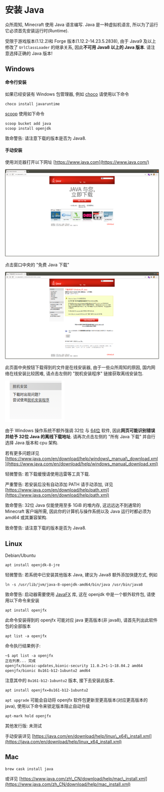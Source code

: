 # 安装 Java

众所周知, Minecraft 使用 Java 语言编写. Java 是一种虚拟机语言, 所以为了运行它必须首先安装运行时\(Runtime\).

受限于游戏版本\(1.12.2\)和 Forge 版本\(1.12.2-14.23.5.2838\), 由于 Java9 及以上修改了 `UrlClassLoader` 的继承关系, 因此**不可用 Java8 以上的 Java 版本**. 请注意选择正确的 Java 版本!

## Windows

#### 命令行安装

如果已经安装有 Windows 包管理器, 例如 [choco](https://chocolatey.org) 请使用以下命令

```text
choco install javaruntime
```

[scoop](https://scoop.sh) 使用如下命令

```text
scoop bucket add java
scoop install openjdk
```

致命警告: 请注意下载的版本是否为 Java8.

#### 手动安装

使用浏览器打开以下网址 [https://www.java.com](https://www.java.com/)

![](../.gitbook/assets/image%20%284%29.png)

点击窗口中央的 "免费 Java 下载"

![](../.gitbook/assets/image%20%283%29.png)

此页面中央按钮下载得到的文件是在线安装器, 由于一些众所周知的原因, 国内网络在线安装比较困难, 请点击左侧的 "脱机安装程序" 链接获取离线安装包.

![](../.gitbook/assets/image%20%282%29.png)

由于 Windows 操作系统不额外强调 32位 与 [64位](https://zh.wikipedia.org/wiki/64%E4%BD%8D%E5%85%83) 软件, 因此**网页可能识别错误并给予 32位 Java 的离线下载地址**. 请再次点击左侧的 "所有 Java 下载" 并自行选择 Java 版本和 cpu 架构.

若有更多问题详见 [https://www.java.com/en/download/help/windows\_manual\_download.xml](https://www.java.com/en/download/help/windows_manual_download.xml)

轻微警告: 若下载缓慢请使用迅雷等工具下载.

严重警告: 若安装后没有自动添加 PATH 请手动添加, 详见 [https://www.java.com/en/download/help/path.xml](https://www.java.com/en/download/help/path.xml)

致命警告: 32位 Java 仅能使用至多 1GiB 的堆内存, 这远远达不到通常的 Minecraft 客户端所需, 因此你的计算机与操作系统以及 Java 运行时都必须为 amd64 或其兼容架构.

致命警告: 请注意下载的版本是否为 Java8.

## Linux

Debian/Ubuntu

```text
apt install openjdk-8-jre
```

轻微警告: 若系统中已安装其他版本 Java, 建议为 Java8 额外添加快捷方式, 例如

```text
ln -s /usr/lib/jvm/java-8-openjdk-amd64/bin/java /usr/bin/java8
```

致命警告: 启动器需要使用 [JavaFX](https://www.oracle.com/java/technologies/javase/javafx-overview.html) 库, 这在 openjdk 中是一个额外软件包, 请使用以下命令来安装

```text
apt install openjfx
```

此命令安装得到的 openjfx 可能对应 java 更高版本\(非 java8\), 请首先列出此软件包的全部版本

```text
apt list -a openjfx
```

命令执行结果例子:

```text
~$ apt list -a openjfx
正在列表... 完成
openjfx/bionic-updates,bionic-security 11.0.2+1-1~18.04.2 amd64
openjfx/bionic 8u161-b12-1ubuntu2 amd64
```

注意其中的 `8u161-b12-1ubuntu2` 版本, 接下去安装此版本.

```text
apt install openjfx=8u161-b12-1ubuntu2
```

`apt upgrade` 可能会自动将 openjfx 软件包更新至更高版本\(对应更高版本的 java\), 使用以下命令来锁定版本阻止自动升级

```text
apt-mark hold openjfx
```

其他发行版: 未测试

手动安装详见 [https://java.com/en/download/help/linux\_x64\_install.xml](https://java.com/en/download/help/linux_x64_install.xml)

## Mac

```text
brew cask install java
```

或详见 [https://www.java.com/zh\_CN/download/help/mac\_install.xml](https://www.java.com/zh_CN/download/help/mac_install.xml)

